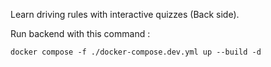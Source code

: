 Learn driving rules with interactive quizzes (Back side). 

Run backend with this command : 

```
docker compose -f ./docker-compose.dev.yml up --build -d
```
